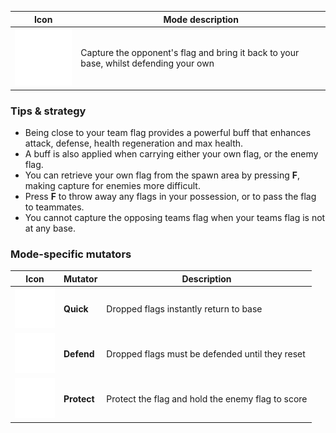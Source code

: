 
| Icon | Mode description |
|-|-|
| <img src="images/modes/capture.png" width="128px"/> | Capture the opponent's flag and bring it back to your base, whilst defending your own |

### Tips & strategy

-   Being close to your team flag provides a powerful buff that enhances attack, defense, health regeneration and max health.
-   A buff is also applied when carrying either your own flag, or the enemy flag.
-   You can retrieve your own flag from the spawn area by pressing **F**, making capture for enemies more difficult.
-   Press **F** to throw away any flags in your possession, or to pass the flag to teammates.
-   You cannot capture the opposing teams flag when your teams flag is not at any base.

### Mode-specific mutators

| Icon | Mutator | Description |
|-|-|-|
| <img src="images/modes/capturequick.png" title="capturequick.png" alt="capturequick.png" width="64" /> | **Quick** | Dropped flags instantly return to base |
| <img src="images/modes/capturedefend.png" title="capturedefend.png" alt="capturedefend.png" width="64" /> | **Defend** | Dropped flags must be defended until they reset |
| <img src="images/modes/captureprotect.png" title="captureprotect.png" alt="captureprotect.png" width="64" /> | **Protect** | Protect the flag and hold the enemy flag to score |
